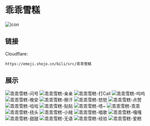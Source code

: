 # 乖乖雪糕
![icon](https://emoji.shojo.cn/bili/src/乖乖雪糕/icon.png)
## 链接
Cloudflare:
```
https://emoji.shojo.cn/bili/src/乖乖雪糕
```
## 展示
![乖乖雪糕-问号](https://emoji.shojo.cn/bili/src/乖乖雪糕/乖乖雪糕-问号.png)
![乖乖雪糕-亲亲](https://emoji.shojo.cn/bili/src/乖乖雪糕/乖乖雪糕-亲亲.png)
![乖乖雪糕-打Call](https://emoji.shojo.cn/bili/src/乖乖雪糕/乖乖雪糕-打Call.png)
![乖乖雪糕-呜呜](https://emoji.shojo.cn/bili/src/乖乖雪糕/乖乖雪糕-呜呜.png)
![乖乖雪糕-晚安](https://emoji.shojo.cn/bili/src/乖乖雪糕/乖乖雪糕-晚安.png)
![乖乖雪糕-擦汗](https://emoji.shojo.cn/bili/src/乖乖雪糕/乖乖雪糕-擦汗.png)
![乖乖雪糕-怒怒](https://emoji.shojo.cn/bili/src/乖乖雪糕/乖乖雪糕-怒怒.png)
![乖乖雪糕-点赞](https://emoji.shojo.cn/bili/src/乖乖雪糕/乖乖雪糕-点赞.png)
![乖乖雪糕-哈哈](https://emoji.shojo.cn/bili/src/乖乖雪糕/乖乖雪糕-哈哈.png)
![乖乖雪糕-贴贴](https://emoji.shojo.cn/bili/src/乖乖雪糕/乖乖雪糕-贴贴.png)
![乖乖雪糕-啧~](https://emoji.shojo.cn/bili/src/乖乖雪糕/乖乖雪糕-啧~.png)
![乖乖雪糕-乖乖](https://emoji.shojo.cn/bili/src/乖乖雪糕/乖乖雪糕-乖乖.png)
![乖乖雪糕-挠头](https://emoji.shojo.cn/bili/src/乖乖雪糕/乖乖雪糕-挠头.png)
![乖乖雪糕-小贼](https://emoji.shojo.cn/bili/src/乖乖雪糕/乖乖雪糕-小贼.png)
![乖乖雪糕-唱歌](https://emoji.shojo.cn/bili/src/乖乖雪糕/乖乖雪糕-唱歌.png)
![乖乖雪糕-嘎嘎](https://emoji.shojo.cn/bili/src/乖乖雪糕/乖乖雪糕-嘎嘎.png)
![乖乖雪糕-甜甜](https://emoji.shojo.cn/bili/src/乖乖雪糕/乖乖雪糕-甜甜.png)
![乖乖雪糕-无语](https://emoji.shojo.cn/bili/src/乖乖雪糕/乖乖雪糕-无语.png)
![乖乖雪糕-经验](https://emoji.shojo.cn/bili/src/乖乖雪糕/乖乖雪糕-经验.png)
![乖乖雪糕-爱糕](https://emoji.shojo.cn/bili/src/乖乖雪糕/乖乖雪糕-爱糕.png)
